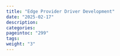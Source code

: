 ```yaml
---
title: "Edge Provider Driver Development"
date: "2025-02-17"
description:
categories:
pageintoc: "299"
tags:
weight: "3"
---
```


<a id="provisioning-integration"></a>

<!--# Provisioning Integration -->








